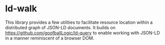 # ld-walk

This library provides a few utilities to facilitate resource location within a distributed graph of JSON-LD documents. It builds on https://github.com/goofballLogic/ld-query to enable working with JSON-LD in a manner reminiscent of a browser DOM.

